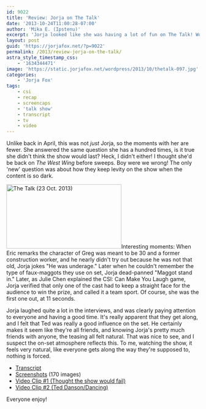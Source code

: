 ```yaml
---
id: 9022
title: 'Review: Jorja on The Talk'
date: '2013-10-24T11:00:28-07:00'
author: 'Mika E. (Ipstenu)'
excerpt: 'Jorja looked like she was having a lot of fun on The Talk! Would watch again!'
layout: post
guid: 'https://jorjafox.net/?p=9022'
permalink: /2013/review-jorja-on-the-talk/
astra_style_timestamp_css:
    - '1634344471'
image: 'https://static.jorjafox.net/wordpress/2013/10/thetalk-097.jpg'
categories:
    - 'Jorja Fox'
tags:
    - csi
    - recap
    - screencaps
    - 'talk show'
    - transcript
    - tv
    - video
---
```


Unlike back in April, this was not <em>just</em> Jorja, so the moments with her are fewer. She answered the same question she has a hundred times, is it true she didn't think the show would last? Heck, I didn't either! I thought she'd be back on <em>The West Wing</em> before sweeps. Boy were we wrong! The only 'new' question was about how they keep levity on the show when the content is so dark.

<img class="alignleft size-medium wp-image-9029" alt="The Talk (23 Oct. 2013)" src="//static.jorjafox.net/wordpress/2013/10/thetalk-097.jpg" width="300" height="168" />Interesting moments: When Eric remarks the character of Greg was meant to be 30 and a former construction worker, and he nearly didn't try out because he was not that old, Jorja jokes "He was underage." Later when he couldn't remember the type of faux-maggots they use on set, Jorja dead-panned "Maggot stand in." Later, as Julie Chen explained the CSI: Can Make You Laugh game, Jorja verified that only one of the cast had to keep a straight face for the audience to win the prize, and called it a team sport. Of course, she was the first one out, at 11 seconds.

Jorja laughed quite a lot in the interviews, and was clearly paying attention to everyone and having a good time. It's really apparent that they get along, and I felt that Ted was really a good influence on the set. He certainly makes it seem like they're all friends, and knowing Jorja's pretty much friends with anyone, the teasing all felt natural. That was nice to see, and I suspect the on-set atmosphere reflects this. To me, watching the show, it feels very natural, like everyone gets along the way they're supposed to, nothing is forced.
<ul>
	<li><a href="https://jorjafox.net/wiki/The_Talk_(23_October_2013)">Transcript</a></li>
	<li><a href="https://jorjafox.net/gallery/tv/talkshow/20131023-thetalk/screenshots/">Screenshots</a> (170 images)</li>
	<li><a href="https://jorjafox.net/video/the-talk-23-october-2013-pt1/">Video Clip #1 (Thought the show would fail)</a></li>
	<li><a href="https://jorjafox.net/video/the-talk-23-october-2013-pt2/">Video Clip #2 (Ted Danson/Dancing)</a></li>
</ul>
Everyone enjoy!